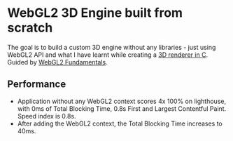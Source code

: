 # WebGL2 3D Engine built from scratch

The goal is to build a custom 3D engine without any libraries - just using WebGL2 API and what I have learnt while creating a [3D renderer in C](https://github.com/michalzalobny/3d-renderer-in-c). Guided by [WebGL2 Fundamentals](https://webgl2fundamentals.org/).

## Performance

- Application without any WebGL2 context scores 4x 100% on lighthouse, with 0ms of Total Blocking Time, 0.8s First and Largest Contentful Paint. Speed index is 0.8s.
- After adding the WebGL2 context, the Total Blocking Time increases to 40ms.
